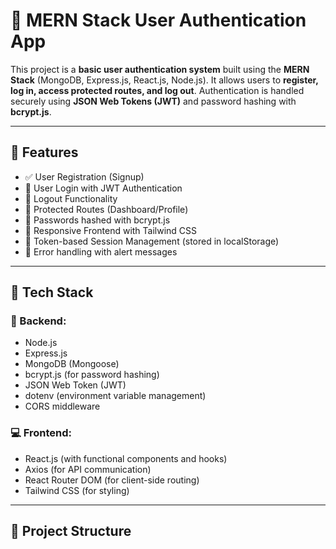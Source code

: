 # 🔐 MERN Stack User Authentication App

This project is a **basic user authentication system** built using the **MERN Stack** (MongoDB, Express.js, React.js, Node.js). It allows users to **register, log in, access protected routes, and log out**. Authentication is handled securely using **JSON Web Tokens (JWT)** and password hashing with **bcrypt.js**.

---

## 🌟 Features

- ✅ User Registration (Signup)
- 🔐 User Login with JWT Authentication
- 🚪 Logout Functionality
- 🔏 Protected Routes (Dashboard/Profile)
- 🧠 Passwords hashed with bcrypt.js
- 🎨 Responsive Frontend with Tailwind CSS
- 🔄 Token-based Session Management (stored in localStorage)
- 🧾 Error handling with alert messages

---

## 🧰 Tech Stack

### 🔧 Backend:
- Node.js
- Express.js
- MongoDB (Mongoose)
- bcrypt.js (for password hashing)
- JSON Web Token (JWT)
- dotenv (environment variable management)
- CORS middleware

### 💻 Frontend:
- React.js (with functional components and hooks)
- Axios (for API communication)
- React Router DOM (for client-side routing)
- Tailwind CSS (for styling)

---

## 📁 Project Structure
